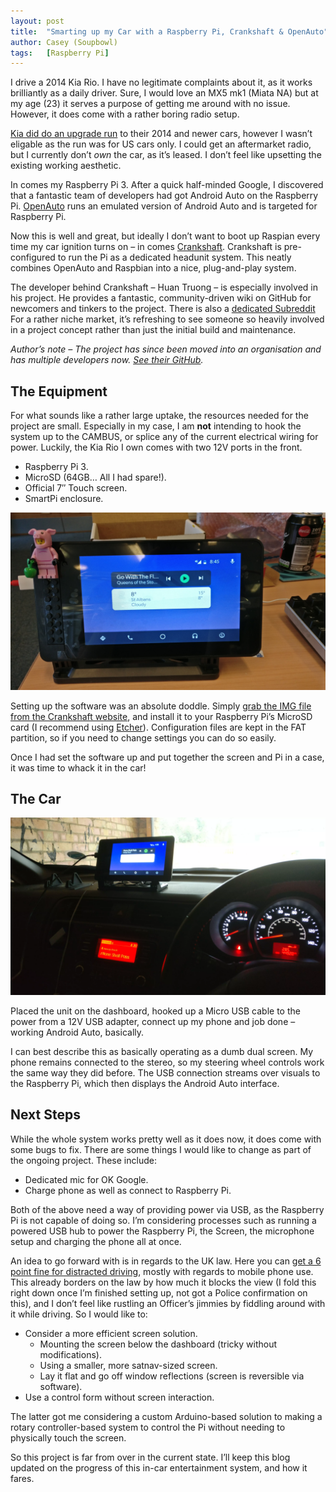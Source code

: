 ```yaml
---
layout: post
title:  "Smarting up my Car with a Raspberry Pi, Crankshaft & OpenAuto"
author: Casey (Soupbowl)
tags:   [Raspberry Pi]
---
```


I drive a 2014 Kia Rio. I have no legitimate complaints about it, as it works brilliantly as a daily driver. Sure, I would love an MX5 mk1 (Miata NA) but at my age (23) it serves a purpose of getting me around with no issue. However, it does come with a rather boring radio setup.

[Kia did do an upgrade run](https://www.engadget.com/2016/07/19/kia-android-auto-and-apple-carplay-upgrades/) to their 2014 and newer cars, however I wasn’t eligable as the run was for US cars only. I could get an aftermarket radio, but I currently don’t _own_ the car, as it’s leased. I don’t feel like upsetting the existing working aesthetic.

In comes my Raspberry Pi 3. After a quick half-minded Google, I discovered that a fantastic team of developers had got Android Auto on the Raspberry Pi. [OpenAuto](https://github.com/f1xpl/openauto/) runs an emulated version of Android Auto and is targeted for Raspberry Pi.

Now this is well and great, but ideally I don’t want to boot up Raspian every time my car ignition turns on – in comes [Crankshaft](https://github.com/htruong/crankshaft). Crankshaft is pre-configured to run the Pi as a dedicated headunit system. This neatly combines OpenAuto and Raspbian into a nice, plug-and-play system.

The developer behind Crankshaft – Huan Truong – is especially involved in his project. He provides a fantastic, community-driven wiki on GitHub for newcomers and tinkers to the project. There is also a [dedicated Subreddit](https://reddit.com/r/crankshaft) For a rather niche market, it’s refreshing to see someone so heavily involved in a project concept rather than just the initial build and maintenance.

_Author’s note – The project has since been moved into an organisation and has multiple developers now. [See their GitHub](https://github.com/opencardev/crankshaft)._

## The Equipment

For what sounds like a rather large uptake, the resources needed for the project are small. Especially in my case, I am **not** intending to hook the system up to the CAMBUS, or splice any of the current electrical wiring for power. Luckily, the Kia Rio I own comes with two 12V ports in the front.

*   Raspberry Pi 3.
*   MicroSD (64GB… All I had spare!).
*   Official 7″ Touch screen.
*   SmartPi enclosure.

![](/assets/img/IMG_20180410_084557.jpg)

Setting up the software was an absolute doddle. Simply [grab the IMG file from the Crankshaft website](http://getcrankshaft.com/), and install it to your Raspberry Pi’s MicroSD card (I recommend using [Etcher](https://etcher.io/)). Configuration files are kept in the FAT partition, so if you need to change settings you can do so easily.

Once I had set the software up and put together the screen and Pi in a case, it was time to whack it in the car!

## The Car

![](/assets/img/IMG_20180411_163056.webp)

Placed the unit on the dashboard, hooked up a Micro USB cable to the power from a 12V USB adapter, connect up my phone and job done – working Android Auto, basically.

I can best describe this as basically operating as a dumb dual screen. My phone remains connected to the stereo, so my steering wheel controls work the same way they did before. The USB connection streams over visuals to the Raspberry Pi, which then displays the Android Auto interface.

## Next Steps

While the whole system works pretty well as it does now, it does come with some bugs to fix. There are some things I would like to change as part of the ongoing project. These include:

*   Dedicated mic for OK Google.
*   Charge phone as well as connect to Raspberry Pi.

Both of the above need a way of providing power via USB, as the Raspberry Pi is not capable of doing so. I’m considering processes such as running a powered USB hub to power the Raspberry Pi, the Screen, the microphone setup and charging the phone all at once.

An idea to go forward with is in regards to the UK law. Here you can [get a 6 point fine for distracted driving](https://www.gov.uk/using-mobile-phones-when-driving-the-law), mostly with regards to mobile phone use. This already borders on the law by how much it blocks the view (I fold this right down once I’m finished setting up, not got a Police confirmation on this), and I don’t feel like rustling an Officer’s jimmies by fiddling around with it while driving. So I would like to:

*   Consider a more efficient screen solution.
	*   Mounting the screen below the dashboard (tricky without modifications).
	*   Using a smaller, more satnav-sized screen.
	*   Lay it flat and go off window reflections (screen is reversible via software).
*   Use a control form without screen interaction.

The latter got me considering a custom Arduino-based solution to making a rotary controller-based system to control the Pi without needing to physically touch the screen.

So this project is far from over in the current state. I’ll keep this blog updated on the progress of this in-car entertainment system, and how it fares.
